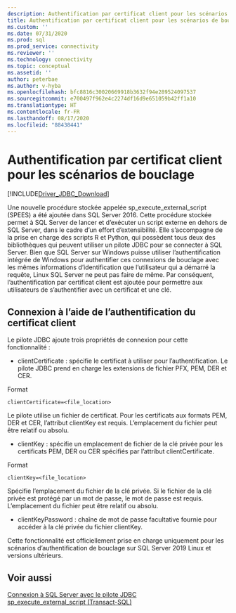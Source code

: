 ```yaml
---
description: Authentification par certificat client pour les scénarios de bouclage
title: Authentification par certificat client pour les scénarios de bouclage | Microsoft Docs
ms.custom: ''
ms.date: 07/31/2020
ms.prod: sql
ms.prod_service: connectivity
ms.reviewer: ''
ms.technology: connectivity
ms.topic: conceptual
ms.assetid: ''
author: peterbae
ms.author: v-hyba
ms.openlocfilehash: bfc8816c30020669918b3632f94e289524097537
ms.sourcegitcommit: e700497f962e4c2274df16d9e651059b42ff1a10
ms.translationtype: HT
ms.contentlocale: fr-FR
ms.lasthandoff: 08/17/2020
ms.locfileid: "88438441"
---
```

# <a name="client-certificate-authentication-for-loopback-scenarios"></a>Authentification par certificat client pour les scénarios de bouclage

[!INCLUDE[Driver_JDBC_Download](../../includes/driver_jdbc_download.md)]

Une nouvelle procédure stockée appelée sp_execute_external_script (SPEES) a été ajoutée dans SQL Server 2016. Cette procédure stockée permet à SQL Server de lancer et d’exécuter un script externe en dehors de SQL Server, dans le cadre d’un effort d’extensibilité. Elle s’accompagne de la prise en charge des scripts R et Python, qui possèdent tous deux des bibliothèques qui peuvent utiliser un pilote JDBC pour se connecter à SQL Server. Bien que SQL Server sur Windows puisse utiliser l’authentification intégrée de Windows pour authentifier ces connexions de bouclage avec les mêmes informations d’identification que l’utilisateur qui a démarré la requête, Linux SQL Server ne peut pas faire de même. Par conséquent, l’authentification par certificat client est ajoutée pour permettre aux utilisateurs de s’authentifier avec un certificat et une clé.

## <a name="connecting-using-client-certificate-authentication"></a>Connexion à l’aide de l’authentification du certificat client

Le pilote JDBC ajoute trois propriétés de connexion pour cette fonctionnalité :

* clientCertificate : spécifie le certificat à utiliser pour l’authentification. Le pilote JDBC prend en charge les extensions de fichier PFX, PEM, DER et CER.

Format
```
clientCertificate=<file_location>
``` 
Le pilote utilise un fichier de certificat. Pour les certificats aux formats PEM, DER et CER, l’attribut clientKey est requis. L’emplacement du fichier peut être relatif ou absolu.
 
* clientKey : spécifie un emplacement de fichier de la clé privée pour les certificats PEM, DER ou CER spécifiés par l’attribut clientCertificate.

Format
```
clientKey=<file_location>
```
Spécifie l’emplacement du fichier de la clé privée. Si le fichier de la clé privée est protégé par un mot de passe, le mot de passe est requis. L’emplacement du fichier peut être relatif ou absolu.

* clientKeyPassword : chaîne de mot de passe facultative fournie pour accéder à la clé privée du fichier clientKey.

Cette fonctionnalité est officiellement prise en charge uniquement pour les scénarios d’authentification de bouclage sur SQL Server 2019 Linux et versions ultérieurs.

## <a name="see-also"></a>Voir aussi

[Connexion à SQL Server avec le pilote JDBC](../../connect/jdbc/connecting-to-sql-server-with-the-jdbc-driver.md)  
[sp_execute_external_script (Transact-SQL)](../../relational-databases/system-stored-procedures/sp-execute-external-script-transact-sql.md)
